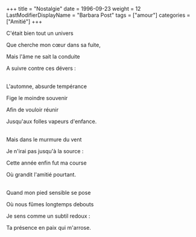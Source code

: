 +++
title = "Nostalgie"
date = 1996-09-23
weight = 12
LastModifierDisplayName = "Barbara Post"
tags = ["amour"]
categories = ["Amitié"]
+++

C'était bien tout un univers

Que cherche mon cœur dans sa fuite,

Mais l'âme ne sait la conduite

A suivre contre ces dévers :

 \
L'automne, absurde tempérance

Fige le moindre souvenir

Afin de vouloir réunir

Jusqu'aux folles vapeurs d'enfance.

 \
Mais dans le murmure du vent

Je n'irai pas jusqu'à la source :

Cette année enfin fut ma course

Où grandit l'amitié pourtant.

 \
Quand mon pied sensible se pose

Où nous fûmes longtemps debouts

Je sens comme un subtil redoux :

Ta présence en paix qui m'arrose.
